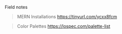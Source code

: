 Field notes

> MERN Installations
https://tinyurl.com/ycxx8fcm

>Color Palettes
https://lospec.com/palette-list
